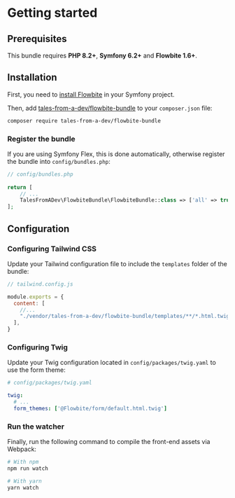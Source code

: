 # Getting started

## Prerequisites

This bundle requires **PHP 8.2+**, **Symfony 6.2+** and **Flowbite 1.6+**.

## Installation

First, you need to [install Flowbite](https://flowbite.com/docs/getting-started/symfony/) in your Symfony project.

Then, add [tales-from-a-dev/flowbite-bundle](https://packagist.org/packages/tales-from-a-dev/flowbite-bundle) 
to your ``composer.json`` file:

```bash
composer require tales-from-a-dev/flowbite-bundle
```

### Register the bundle

If you are using Symfony Flex, this is done automatically, otherwise register the bundle into `config/bundles.php`:

```php
// config/bundles.php
    
return [
    // ...
    TalesFromADev\FlowbiteBundle\FlowbiteBundle::class => ['all' => true],
];
```

## Configuration

### Configuring Tailwind CSS

Update your Tailwind configuration file to include the `templates` folder of the bundle:

```js
// tailwind.config.js

module.exports = {
  content: [
    //...
    "./vendor/tales-from-a-dev/flowbite-bundle/templates/**/*.html.twig"
  ],
}
```

### Configuring Twig

Update your Twig configuration located in `config/packages/twig.yaml` to use the form theme:

```yaml
# config/packages/twig.yaml

twig:
  # ...
  form_themes: ['@Flowbite/form/default.html.twig']
```

### Run the watcher

Finally, run the following command to compile the front-end assets via Webpack:

```bash
# With npm
npm run watch

# With yarn
yarn watch
```
